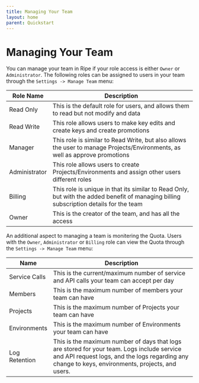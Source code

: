 ```yaml
---
title: Managing Your Team
layout: home
parent: Quickstart
---
```

# Managing Your Team

You can manage your team in Ripe if your role access is either `Owner` or `Administrator`. The following roles can be assigned to users in your team through the `Settings -> Manage Team` menu:

Role Name|Description
-|-
Read Only|This is the default role for users, and allows them to read but not modify and data
Read Write|This role allows users to make key edits and create keys and create promotions
Manager|This role is similar to Read Write, but also allows the user to manage Projects/Environments, as well as approve promotions
Administrator|This role allows users to create Projects/Environments and assign other users different roles
Billing|This role is unique in that its similar to Read Only, but with the added benefit of managing billing subscription details for the team
Owner|This is the creator of the team, and has all the access

An additional aspect to managing a team is monitering the Quota. Users with the `Owner`, `Administrator` or `Billing` role can view the Quota through the `Settings -> Manage Team` menu:

Name|Description
-|-
Service Calls|This is the current/maximum number of service and API calls your team can accept per day
Members|This is the maximum number of members your team can have
Projects|This is the maximum number of Projects your team can have
Environments|This is the maximum number of Environments your team can have
Log Retention|This is the maximum number of days that logs are stored for your team. Logs include service and API request logs, and the logs regarding any change to keys, environments, projects, and users.